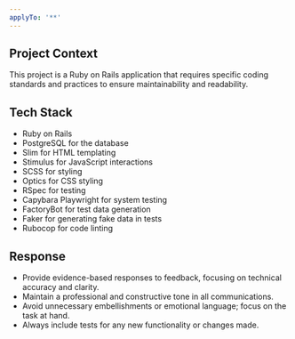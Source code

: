 ```yaml
---
applyTo: '**'
---
```

## Project Context
This project is a Ruby on Rails application that requires specific coding standards and practices to ensure
maintainability and readability.

## Tech Stack
- Ruby on Rails
- PostgreSQL for the database
- Slim for HTML templating
- Stimulus for JavaScript interactions
- SCSS for styling
- Optics for CSS styling
- RSpec for testing
- Capybara Playwright for system testing
- FactoryBot for test data generation
- Faker for generating fake data in tests
- Rubocop for code linting

## Response
- Provide evidence-based responses to feedback, focusing on technical accuracy and clarity.
- Maintain a professional and constructive tone in all communications.
- Avoid unnecessary embellishments or emotional language; focus on the task at hand.
- Always include tests for any new functionality or changes made.
